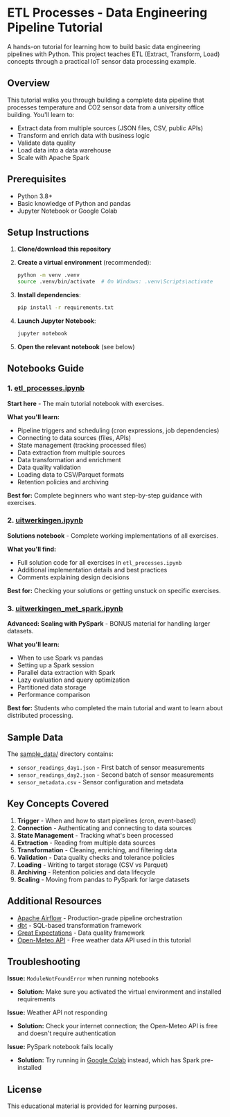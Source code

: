 # ETL Processes - Data Engineering Pipeline Tutorial

A hands-on tutorial for learning how to build basic data engineering pipelines with Python. This project teaches ETL (Extract, Transform, Load) concepts through a practical IoT sensor data processing example.

## Overview

This tutorial walks you through building a complete data pipeline that processes temperature and CO2 sensor data from a university office building. You'll learn to:

- Extract data from multiple sources (JSON files, CSV, public APIs)
- Transform and enrich data with business logic
- Validate data quality
- Load data into a data warehouse
- Scale with Apache Spark

## Prerequisites

- Python 3.8+
- Basic knowledge of Python and pandas
- Jupyter Notebook or Google Colab

## Setup Instructions

1. **Clone/download this repository**

2. **Create a virtual environment** (recommended):
   ```bash
   python -m venv .venv
   source .venv/bin/activate  # On Windows: .venv\Scripts\activate
   ```

3. **Install dependencies**:
   ```bash
   pip install -r requirements.txt
   ```

4. **Launch Jupyter Notebook**:
   ```bash
   jupyter notebook
   ```

5. **Open the relevant notebook** (see below)

## Notebooks Guide

### 1. [etl_processes.ipynb](etl_processes.ipynb)
**Start here** - The main tutorial notebook with exercises.

**What you'll learn:**
- Pipeline triggers and scheduling (cron expressions, job dependencies)
- Connecting to data sources (files, APIs)
- State management (tracking processed files)
- Data extraction from multiple sources
- Data transformation and enrichment
- Data quality validation
- Loading data to CSV/Parquet formats
- Retention policies and archiving

**Best for:** Complete beginners who want step-by-step guidance with exercises.

### 2. [uitwerkingen.ipynb](uitwerkingen.ipynb)
**Solutions notebook** - Complete working implementations of all exercises.

**What you'll find:**
- Full solution code for all exercises in `etl_processes.ipynb`
- Additional implementation details and best practices
- Comments explaining design decisions

**Best for:** Checking your solutions or getting unstuck on specific exercises.

### 3. [uitwerkingen_met_spark.ipynb](uitwerkingen_met_spark.ipynb)
**Advanced: Scaling with PySpark** - BONUS material for handling larger datasets.

**What you'll learn:**
- When to use Spark vs pandas
- Setting up a Spark session
- Parallel data extraction with Spark
- Lazy evaluation and query optimization
- Partitioned data storage
- Performance comparison

**Best for:** Students who completed the main tutorial and want to learn about distributed processing.


## Sample Data

The [sample_data/](sample_data/) directory contains:
- `sensor_readings_day1.json` - First batch of sensor measurements
- `sensor_readings_day2.json` - Second batch of sensor measurements
- `sensor_metadata.csv` - Sensor configuration and metadata


## Key Concepts Covered

1. **Trigger** - When and how to start pipelines (cron, event-based)
2. **Connection** - Authenticating and connecting to data sources
3. **State Management** - Tracking what's been processed
4. **Extraction** - Reading from multiple data sources
5. **Transformation** - Cleaning, enriching, and filtering data
6. **Validation** - Data quality checks and tolerance policies
7. **Loading** - Writing to target storage (CSV vs Parquet)
8. **Archiving** - Retention policies and data lifecycle
9. **Scaling** - Moving from pandas to PySpark for large datasets

## Additional Resources

- [Apache Airflow](https://airflow.apache.org/) - Production-grade pipeline orchestration
- [dbt](https://www.getdbt.com/) - SQL-based transformation framework
- [Great Expectations](https://greatexpectations.io/) - Data quality framework
- [Open-Meteo API](https://open-meteo.com/) - Free weather data API used in this tutorial

## Troubleshooting

**Issue:** `ModuleNotFoundError` when running notebooks
- **Solution:** Make sure you activated the virtual environment and installed requirements

**Issue:** Weather API not responding
- **Solution:** Check your internet connection; the Open-Meteo API is free and doesn't require authentication

**Issue:** PySpark notebook fails locally
- **Solution:** Try running in [Google Colab](https://colab.research.google.com/) instead, which has Spark pre-installed

## License

This educational material is provided for learning purposes.
